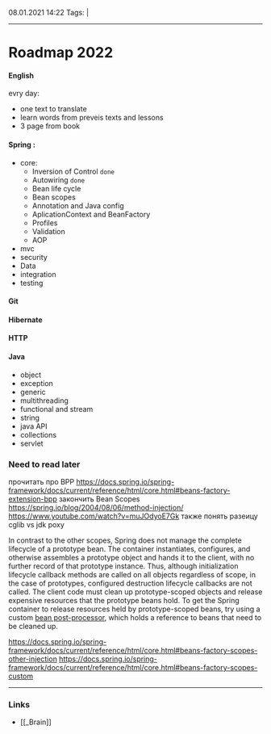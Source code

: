 08.01.2021  14:22
Tags:  |
____

# Roadmap 2022
#### English
evry day:
- one text to translate 
- learn words from preveis texts and lessons
- 3 page from book

#### Spring :
- core:
	- Inversion of Control `done`
	- Autowiring `done`
	- Bean life cycle
	- Bean scopes 
	- Annotation and Java config
	- AplicationContext and BeanFactory
	- Profiles
	- Validation
	- AOP
- mvc
- security
- Data
- integration
- testing
#### Git
#### Hibernate
#### HTTP
#### Java 
- object 
- exception
- generic 
- multithreading
- functional and stream
- string
- java API
- collections
- servlet







### Need to read later
прочитать про BPP https://docs.spring.io/spring-framework/docs/current/reference/html/core.html#beans-factory-extension-bpp
закончить Bean Scopes
https://spring.io/blog/2004/08/06/method-injection/
https://www.youtube.com/watch?v=muJOdyoE7Gk
также понять разеицу cglib vs jdk poxy

In contrast to the other scopes, Spring does not manage the complete lifecycle of a prototype bean. The container instantiates, configures, and otherwise assembles a prototype object and hands it to the client, with no further record of that prototype instance. Thus, although initialization lifecycle callback methods are called on all objects regardless of scope, in the case of prototypes, configured destruction lifecycle callbacks are not called. The client code must clean up prototype-scoped objects and release expensive resources that the prototype beans hold. To get the Spring container to release resources held by prototype-scoped beans, try using a custom [bean post-processor](https://docs.spring.io/spring-framework/docs/current/reference/html/core.html#beans-factory-extension-bpp), which holds a reference to beans that need to be cleaned up.

https://docs.spring.io/spring-framework/docs/current/reference/html/core.html#beans-factory-scopes-other-injection
https://docs.spring.io/spring-framework/docs/current/reference/html/core.html#beans-factory-scopes-custom
____ 
### Links
- [[_Brain]]